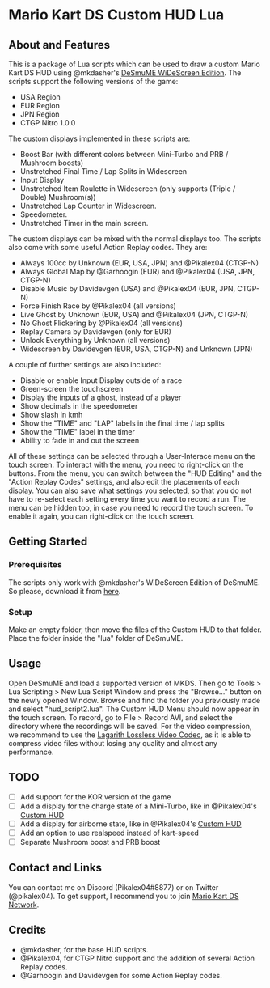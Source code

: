 # Mario Kart DS Custom HUD Lua

## About and Features

This is a package of Lua scripts which can be used to draw a custom Mario Kart DS HUD using @mkdasher's [DeSmuME WiDeScreen Edition](https://github.com/mkdasher/desmume-widescreen).
The scripts support the following versions of the game:
- USA Region
- EUR Region
- JPN Region
- CTGP Nitro 1.0.0

The custom displays implemented in these scripts are:
- Boost Bar (with different colors between Mini-Turbo and PRB / Mushroom boosts)
- Unstretched Final Time / Lap Splits in Widescreen
- Input Display
- Unstretched Item Roulette in Widescreen (only supports (Triple / Double) Mushroom(s))
- Unstretched Lap Counter in Widescreen.
- Speedometer.
- Unstretched Timer in the main screen.

The custom displays can be mixed with the normal displays too.
The scripts also come with some useful Action Replay codes. They are:
- Always 100cc by Unknown (EUR, USA, JPN) and @Pikalex04 (CTGP-N)
- Always Global Map by @Garhoogin (EUR) and @Pikalex04 (USA, JPN, CTGP-N)
- Disable Music by Davidevgen (USA) and @Pikalex04 (EUR, JPN, CTGP-N)
- Force Finish Race by @Pikalex04 (all versions)
- Live Ghost by Unknown (EUR, USA) and @Pikalex04 (JPN, CTGP-N)
- No Ghost Flickering by @Pikalex04 (all versions)
- Replay Camera by Davidevgen (only for EUR)
- Unlock Everything by Unknown (all versions)
- Widescreen by Davidevgen (EUR, USA, CTGP-N) and Unknown (JPN)

A couple of further settings are also included:
- Disable or enable Input Display outside of a race
- Green-screen the touchscreen
- Display the inputs of a ghost, instead of a player
- Show decimals in the speedometer
- Show slash in kmh
- Show the "TIME" and "LAP" labels in the final time / lap splits
- Show the "TIME" label in the timer
- Ability to fade in and out the screen

All of these settings can be selected through a User-Interace menu on the touch screen.
To interact with the menu, you need to right-click on the buttons.
From the menu, you can switch between the "HUD Editing" and the "Action Replay Codes" settings, and also edit the placements of each display.
You can also save what settings you selected, so that you do not have to re-select each setting every time you want to record a run.
The menu can be hidden too, in case you need to record the touch screen. To enable it again, you can right-click on the touch screen.

## Getting Started

### Prerequisites
The scripts only work with @mkdasher's WiDeScreen Edition of DeSmuME.
So please, download it from [here](https://github.com/mkdasher/desmume-widescreen/releases).

### Setup
Make an empty folder, then move the files of the Custom HUD to that folder. Place the folder inside the "lua" folder of DeSmuME.

## Usage
Open DeSmuME and load a supported version of MKDS. Then go to Tools > Lua Scripting > New Lua Script Window and press the "Browse..." button on the newly opened Window.
Browse and find the folder you previously made and select "hud_script2.lua".
The Custom HUD Menu should now appear in the touch screen.
To record, go to File > Record AVI, and select the directory where the recordings will be saved.
For the video compression, we recommend to use the [Lagarith Lossless Video Codec](https://lags.leetcode.net/codec.html), as it is able to compress video files without losing any quality and almost any performance.

## TODO
- [ ] Add support for the KOR version of the game
- [ ] Add a display for the charge state of a Mini-Turbo, like in @Pikalex04's [Custom HUD](https://youtu.be/obHtsaGyUxM)
- [ ] Add a display for airborne state, like in @Pikalex04's [Custom HUD](https://youtu.be/obHtsaGyUxM)
- [ ] Add an option to use realspeed instead of kart-speed
- [ ] Separate Mushroom boost and PRB boost

## Contact and Links
You can contact me on Discord (Pikalex04#8877) or on Twitter (@pikalex04).
To get support, I recommend you to join [Mario Kart DS Network](https://discord.gg/pa9bea6).

## Credits
- @mkdasher, for the base HUD scripts.
- @Pikalex04, for CTGP Nitro support and the addition of several Action Replay codes.
- @Garhoogin and Davidevgen for some Action Replay codes.
